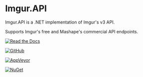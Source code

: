 # Imgur.API
Imgur.API is a .NET implementation of Imgur's v3 API. 

Supports Imgur's free and Mashape's commercial API endpoints.

[![Read the Docs](https://readthedocs.org/projects/imgurapi/badge/?version=latest)](http://imgurapi.readthedocs.org/en/latest/)

[![GitHub](https://img.shields.io/github/release/DamienDennehy/Imgur.API.svg)](https://github.com/DamienDennehy/Imgur.API)

[![AppVeyor](https://ci.appveyor.com/api/projects/status/mc9e8obnwqync0ub?svg=true)](https://ci.appveyor.com/project/DamienDennehy/imgur-api)

[![NuGet](https://img.shields.io/nuget/dt/Imgur.API.svg?label=nuget-stable)](https://www.nuget.org/packages/Imgur.API/)



